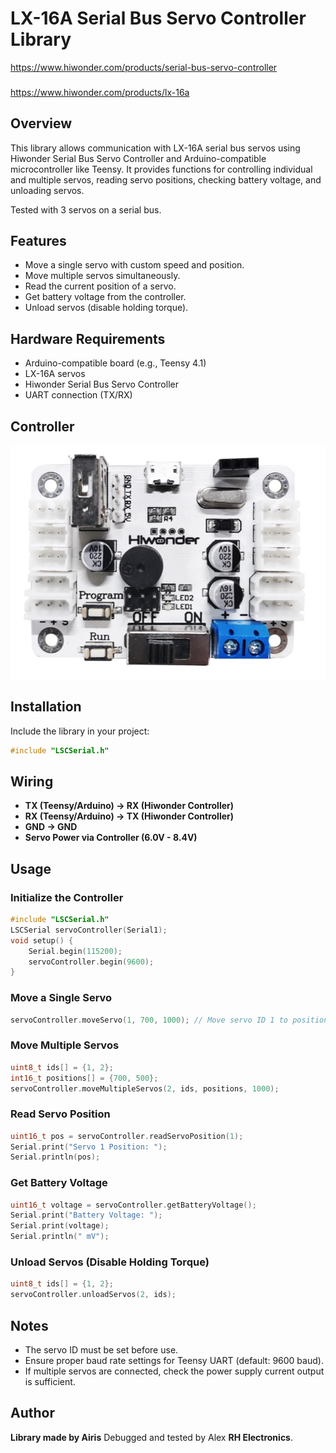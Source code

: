 # LX-16A Serial Bus Servo Controller Library
https://www.hiwonder.com/products/serial-bus-servo-controller
###
https://www.hiwonder.com/products/lx-16a

## Overview
This library allows communication with LX-16A serial bus servos using Hiwonder Serial Bus Servo Controller and Arduino-compatible microcontroller like Teensy. It provides functions for controlling individual and multiple servos, reading servo positions, checking battery voltage, and unloading servos.

Tested with 3 servos on a serial bus.

## Features
- Move a single servo with custom speed and position.
- Move multiple servos simultaneously.
- Read the current position of a servo.
- Get battery voltage from the controller.
- Unload servos (disable holding torque).

## Hardware Requirements
- Arduino-compatible board (e.g., Teensy 4.1)
- LX-16A servos
- Hiwonder Serial Bus Servo Controller
- UART connection (TX/RX)

## Controller
<img src="https://github.com/RH-Electronics/LX-16A-Serial-Bus-Servo-Controller/blob/main/hiwonder-serial-bus-controller.jpg" alt="Hiwonder Serial Bus Controller">

## Installation
Include the library in your project:
```cpp
#include "LSCSerial.h"
```

## Wiring
- **TX (Teensy/Arduino) → RX (Hiwonder Controller)**
- **RX (Teensy/Arduino) → TX (Hiwonder Controller)**
- **GND → GND**
- **Servo Power via Controller (6.0V - 8.4V)**

## Usage
### Initialize the Controller
```cpp
#include "LSCSerial.h"
LSCSerial servoController(Serial1);
void setup() {
    Serial.begin(115200);
    servoController.begin(9600);
}
```

### Move a Single Servo
```cpp
servoController.moveServo(1, 700, 1000); // Move servo ID 1 to position 700 in 1000ms
```

### Move Multiple Servos
```cpp
uint8_t ids[] = {1, 2};
int16_t positions[] = {700, 500};
servoController.moveMultipleServos(2, ids, positions, 1000);
```

### Read Servo Position
```cpp
uint16_t pos = servoController.readServoPosition(1);
Serial.print("Servo 1 Position: ");
Serial.println(pos);
```

### Get Battery Voltage
```cpp
uint16_t voltage = servoController.getBatteryVoltage();
Serial.print("Battery Voltage: ");
Serial.print(voltage);
Serial.println(" mV");
```

### Unload Servos (Disable Holding Torque)
```cpp
uint8_t ids[] = {1, 2};
servoController.unloadServos(2, ids);
```

## Notes
- The servo ID must be set before use.
- Ensure proper baud rate settings for Teensy UART (default: 9600 baud).
- If multiple servos are connected, check the power supply current output is sufficient.

## Author
**Library made by Airis**
Debugged and tested by Alex **RH Electronics**.




